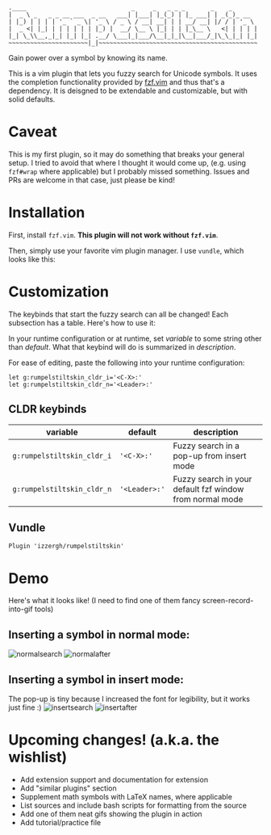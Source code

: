  ```
.____                             _     _   _ _ _       _    _
|  _ \ _   _ _ __ ___  _ __   ___| |___| |_(_) | |_ ___| | _(_)_ __
| |_) | | | | '_ ` _ \| '_ \ / _ \ / __| __| | | __/ __| |/ / | '_ \
|  _ <| |_| | | | | | | |_) |  __/ \__ \ |_| | | |_\__ \   <| | | | |
|_| \_\\__,_|_| |_| |_| .__/ \___|_|___/\__|_|_|\__|___/_|\_\_|_| |_|
~~~~~~~~~~~~~~~~~~~~~~|_|~~~~~~~~~~~~~~~~~~~~~~~~~~~~~~~~~~~~~~~~~~~~
 ```

Gain power over a symbol by knowing its name.

This is a vim plugin that lets you fuzzy search for Unicode symbols.
It uses the completion functionality provided by [fzf.vim](https://github.com/junegunn/fzf.vim)
  and thus that's a dependency.
It is deisgned to be extendable and customizable, but with solid defaults.

# Caveat
This is my first plugin, so it may do something that breaks your general setup.
I tried to avoid that where I thought it would come up, (e.g. using `fzf#wrap`
  where applicable) but I probably missed something.
Issues and PRs are welcome in that case, just please be kind!

# Installation
First, install `fzf.vim`. **This plugin will not work without `fzf.vim`**.

Then, simply use your favorite vim plugin manager. I use `vundle`,
  which looks like this:

# Customization

The keybinds that start the fuzzy search can all be changed!
Each subsection has a table. Here's how to use it:

In your runtime configuration or at runtime, set *variable* to some string other
  than *default*.
What that keybind will do is summarized in *description*.

For ease of editing, paste the following into your runtime configuration:

```vim
let g:rumpelstiltskin_cldr_i='<C-X>:'
let g:rumpelstiltskin_cldr_n='<Leader>:'
```

## CLDR keybinds

|variable                  |default      |description                                             |
|--------------------------|-------------|--------------------------------------------------------|
|`g:rumpelstiltskin_cldr_i`|`'<C-X>:'`   |Fuzzy search in a pop-up from insert mode               |
|`g:rumpelstiltskin_cldr_n`|`'<Leader>:'`|Fuzzy search in your default fzf window from normal mode|

## Vundle
```
Plugin 'izzergh/rumpelstiltskin'
```

# Demo
Here's what it looks like! (I need to find one of them fancy screen-record-into-gif tools)

## Inserting a symbol in normal mode:
![normalsearch](https://user-images.githubusercontent.com/17604174/166576199-221d3c1d-fa8b-4111-b9d0-b14e5c764d96.png)
![normalafter](https://user-images.githubusercontent.com/17604174/166576194-87da78dc-a5af-4e9e-b413-c4862820bfa0.png)

## Inserting a symbol in insert mode:
The pop-up is tiny because I increased the font for legibility, but it works just fine :)
![insertsearch](https://user-images.githubusercontent.com/17604174/166576734-9f0c9d07-b369-4693-9a70-d1fa91c1c2d5.png)
![insertafter](https://user-images.githubusercontent.com/17604174/166576729-bfa95bfb-4a93-4bab-ae27-af773422af22.png)


# Upcoming changes! (a.k.a. the wishlist)
* Add extension support and documentation for extension
* Add "similar plugins" section
* Supplement math symbols with LaTeX names, where applicable
* List sources and include bash scripts for formatting from the source
* Add one of them neat gifs showing the plugin in action
* Add tutorial/practice file
